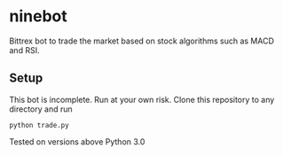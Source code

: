 # ninebot
Bittrex bot to trade the market based on stock algorithms such as MACD and RSI.

## Setup
This bot is incomplete. Run at your own risk. Clone this repository to any directory and run

```
python trade.py
```

Tested on versions above Python 3.0
